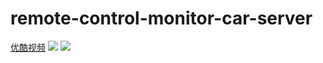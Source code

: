 # remote-control-monitor-car-server
[优酷视频](http://v.youku.com/v_show/id_XMTc3MTAyODI0OA==.html)
![](https://raw.githubusercontent.com/vtumi/Socket/master/preview1.jpg)
![](https://raw.githubusercontent.com/vtumi/Socket/master/preview2.jpg)
